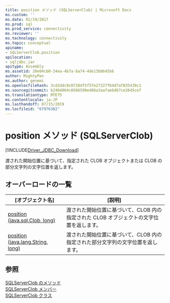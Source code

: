 ```yaml
---
title: position メソッド (SQLServerClob) | Microsoft Docs
ms.custom: ''
ms.date: 01/19/2017
ms.prod: sql
ms.prod_service: connectivity
ms.reviewer: ''
ms.technology: connectivity
ms.topic: conceptual
apiname:
- SQLServerClob.position
apilocation:
- sqljdbc.jar
apitype: Assembly
ms.assetid: 20e04cb0-34ea-4b7a-ba74-4de13b8645b6
author: MightyPen
ms.author: genemi
ms.openlocfilehash: 3cd2ddc9c0728df5f5fe27227f64d7af035439c1
ms.sourcegitcommit: b2464064c0566590e486a3aafae6d67ce2645cef
ms.translationtype: MTE75
ms.contentlocale: ja-JP
ms.lasthandoff: 07/15/2019
ms.locfileid: "67976382"
---
```

# <a name="position-method-sqlserverclob"></a>position メソッド (SQLServerClob)
[!INCLUDE[Driver_JDBC_Download](../../../includes/driver_jdbc_download.md)]

  渡された開始位置に基づいて、指定された CLOB オブジェクトまたは CLOB の部分文字列の文字位置を返します。  
  
## <a name="overload-list"></a>オーバーロードの一覧  
  
|[オブジェクト名]|[説明]|  
|----------|-----------------|  
|[position (java.sql.Clob, long)](../../../connect/jdbc/reference/position-method-java-sql-clob-long.md)|渡された開始位置に基づいて、CLOB 内の指定された CLOB オブジェクトの文字位置を返します。|  
|[position (java.lang.String, long)](../../../connect/jdbc/reference/position-method-java-lang-string-long.md)|渡された開始位置に基づいて、CLOB 内の指定された部分文字列の文字位置を返します。|  
  
## <a name="see-also"></a>参照  
 [SQLServerClob のメソッド](../../../connect/jdbc/reference/sqlserverclob-methods.md)   
 [SQLServerClob メンバー](../../../connect/jdbc/reference/sqlserverclob-members.md)   
 [SQLServerClob クラス](../../../connect/jdbc/reference/sqlserverclob-class.md)  
  
  
